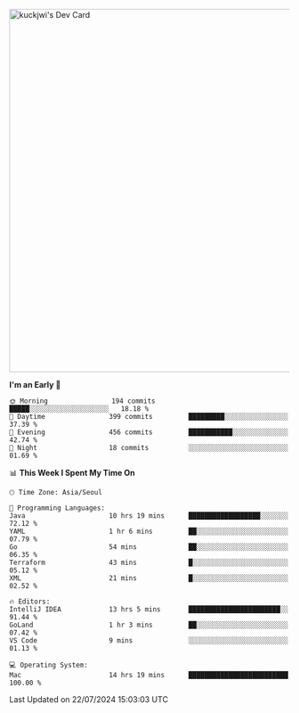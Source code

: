 <a href="https://app.daily.dev/kuckhwancho"><img src="https://api.daily.dev/devcards/v2/efef39c8028947428b3c0b486b9cd9b6.png?r=iz2&type=wide" width="652" alt="kuckjwi's Dev Card"/></a>

<!--START_SECTION:waka-->
**I'm an Early 🐤** 

```text
🌞 Morning                194 commits         █████░░░░░░░░░░░░░░░░░░░░   18.18 % 
🌆 Daytime                399 commits         █████████░░░░░░░░░░░░░░░░   37.39 % 
🌃 Evening                456 commits         ███████████░░░░░░░░░░░░░░   42.74 % 
🌙 Night                  18 commits          ░░░░░░░░░░░░░░░░░░░░░░░░░   01.69 % 
```


📊 **This Week I Spent My Time On** 

```text
🕑︎ Time Zone: Asia/Seoul

💬 Programming Languages: 
Java                     10 hrs 19 mins      ██████████████████░░░░░░░   72.12 % 
YAML                     1 hr 6 mins         ██░░░░░░░░░░░░░░░░░░░░░░░   07.79 % 
Go                       54 mins             ██░░░░░░░░░░░░░░░░░░░░░░░   06.35 % 
Terraform                43 mins             █░░░░░░░░░░░░░░░░░░░░░░░░   05.12 % 
XML                      21 mins             █░░░░░░░░░░░░░░░░░░░░░░░░   02.52 % 

🔥 Editors: 
IntelliJ IDEA            13 hrs 5 mins       ███████████████████████░░   91.44 % 
GoLand                   1 hr 3 mins         ██░░░░░░░░░░░░░░░░░░░░░░░   07.42 % 
VS Code                  9 mins              ░░░░░░░░░░░░░░░░░░░░░░░░░   01.13 % 

💻 Operating System: 
Mac                      14 hrs 19 mins      █████████████████████████   100.00 % 
```


 Last Updated on 22/07/2024 15:03:03 UTC
<!--END_SECTION:waka-->
